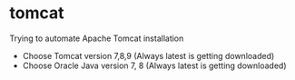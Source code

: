 # tomcat
Trying to automate Apache Tomcat installation

* Choose Tomcat version 7,8,9 (Always latest is getting downloaded)
* Choose Oracle Java version 7, 8 (Always latest is getting downloaded)
